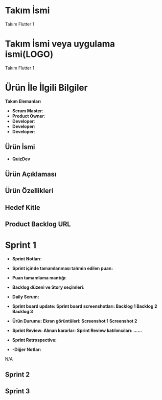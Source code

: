 # Takım İsmi
Takım Flutter 1

# Takım İsmi veya uygulama ismi(LOGO)
Takım Flutter 1

# Ürün İle İlgili Bilgiler
**Takım Elemanları**
- **Scrum Master**:
- **Product Owner**:
- **Developer**:
- **Developer**:
- **Developer**:

## Ürün İsmi
- **QuizDev**

## Ürün Açıklaması


## Ürün Özellikleri

## Hedef Kitle

## Product Backlog URL

# Sprint 1
- **Sprint Notları:**

- **Sprint içinde tamamlanması tahmin edilen puan:**

- **Puan tamamlama mantığı:**

- **Backlog düzeni ve Story seçimleri:**

- **Daily Scrum:**

- **Sprint board update: Sprint board screenshotları: Backlog 1 Backlog 2 Backlog 3**

- **Ürün Durumu: Ekran görüntüleri: Screenshot 1 Screenshot 2**

- **Sprint Review: Alınan kararlar:** **Sprint Review katılımcıları: ......**

- **Sprint Retrospective:**

- **-Diğer Notlar:**

N/A
## Sprint 2
## Sprint 3
